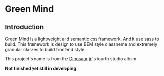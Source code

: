 # Green Mind

## Introduction
Green Mind is a lightweight and semantic css framework. And it use sass to build. This framework is design to use BEM style classneme and extremely granular classes to build frontend style.

This project's name is from the [Dinosaur jr.](https://en.wikipedia.org/wiki/Dinosaur_Jr.)'s fourth studio album.

**Not finished yet still in developing**
